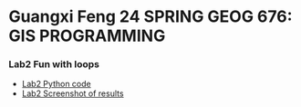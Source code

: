 # Guangxi Feng 24 SPRING GEOG 676: GIS PROGRAMMING
### Lab2 Fun with loops


- [Lab2 Python code](Lab_2/lab_2.py)
- [Lab2 Screenshot of results](Lab_2/lab_2.png)